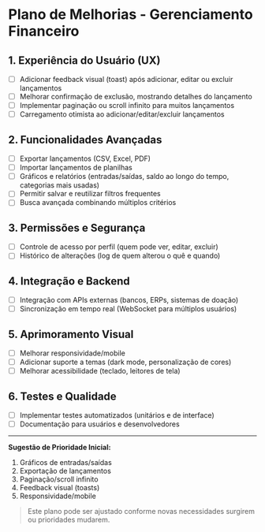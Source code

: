 # Plano de Melhorias - Gerenciamento Financeiro

## 1. Experiência do Usuário (UX)
- [ ] Adicionar feedback visual (toast) após adicionar, editar ou excluir lançamentos
- [ ] Melhorar confirmação de exclusão, mostrando detalhes do lançamento
- [ ] Implementar paginação ou scroll infinito para muitos lançamentos
- [ ] Carregamento otimista ao adicionar/editar/excluir lançamentos

## 2. Funcionalidades Avançadas
- [ ] Exportar lançamentos (CSV, Excel, PDF)
- [ ] Importar lançamentos de planilhas
- [ ] Gráficos e relatórios (entradas/saídas, saldo ao longo do tempo, categorias mais usadas)
- [ ] Permitir salvar e reutilizar filtros frequentes
- [ ] Busca avançada combinando múltiplos critérios

## 3. Permissões e Segurança
- [ ] Controle de acesso por perfil (quem pode ver, editar, excluir)
- [ ] Histórico de alterações (log de quem alterou o quê e quando)

## 4. Integração e Backend
- [ ] Integração com APIs externas (bancos, ERPs, sistemas de doação)
- [ ] Sincronização em tempo real (WebSocket para múltiplos usuários)

## 5. Aprimoramento Visual
- [ ] Melhorar responsividade/mobile
- [ ] Adicionar suporte a temas (dark mode, personalização de cores)
- [ ] Melhorar acessibilidade (teclado, leitores de tela)

## 6. Testes e Qualidade
- [ ] Implementar testes automatizados (unitários e de interface)
- [ ] Documentação para usuários e desenvolvedores

---

**Sugestão de Prioridade Inicial:**
1. Gráficos de entradas/saídas
2. Exportação de lançamentos
3. Paginação/scroll infinito
4. Feedback visual (toasts)
5. Responsividade/mobile

> Este plano pode ser ajustado conforme novas necessidades surgirem ou prioridades mudarem. 